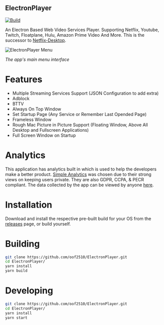 ## ElectronPlayer

[![Build](https://github.com/OOF2510/ElectronPlayer/actions/workflows/build.yml/badge.svg)](https://github.com/OOF2510/ElectronPlayer/actions/workflows/build.yml)

An Electron Based Web Video Services Player. Supporting Netflix, Youtube, Twitch, Floatplane, Hulu, Amazon Prime Video And More. This is the successor to [Netflix-Desktop](https://github.com/oscartbeaumont/Netflix-Desktop).

![ElectronPlayer Menu](docs/ElectronPlayer.png)

_The app's main menu interface_

# Features

- Multiple Streaming Services Support (JSON Configuration to add extra)
- Adblock
- BTTV
- Always On Top Window
- Set Startup Page (Any Service or Remember Last Opended Page)
- Frameless Window
- Rough Mac Picture in Picture Support (Floating Window, Above All Desktop and Fullscreen Applications)
- Full Screen Window on Startup

# Analytics

This application has analytics built in which is used to help the developers make a better product. [Simple Analytics](https://simpleanalytics.com) was chosen due to their strong views on keeping users private. They are also GDPR, CCPA, & PECR compliant. The data collected by the app can be viewed by anyone [here](https://simpleanalytics.com/electronplayer.otbeaumont.me).

# Installation

Download and install the respective pre-built build for your OS from the [releases](https://github.com/oof2510/ElectronPlayer/releases) page, or build yourself.

# Building
```bash
git clone https://github.com/oof2510/ElectronPlayer.git
cd ElectronPlayer/
yarn install
yarn build
```

# Developing

```bash
git clone https://github.com/oof2510/ElectronPlayer.git
cd ElectronPlayer/
yarn install
yarn start
```
